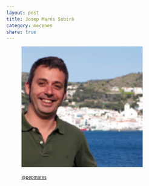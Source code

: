 ```yaml
---
layout: post
title: Josep Marés Subirà
category: mecenes
share: true
---
```


<figure class="text-center">
	<img src="/public/img/josep-mares-subira-mecenes-artinpocket-regular.png" alt="Josep Marés Subirà - mecenes d'artipocket/regular" title="Josep Marés Subirà - mecenes d'artipocket/regular">
	<figcaption>
		<p><small><i class="fa fa-twitter"></i> <a href="https://twitter.com/pepmares" title="Josep Marés i Subirà (pepmares) a Twitter">@pepmares</a></small></p>
	</figcaption>
</figure>